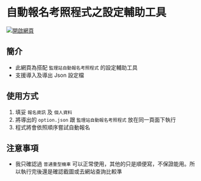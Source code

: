 # 自動報名考照程式之設定輔助工具

[![開啟網頁](https://github.com/wuilliam104286/image_saves/raw/master/img/button/btn-web-black-ch.png?raw=true "開啟網頁")](https://micr0dust.github.io/mvdis-option-config-tool)

## 簡介

- 此網頁為搭配 `監理站自動報名考照程式` 的設定輔助工具
- 支援導入及導出 Json 設定檔

## 使用方式

1. 填妥 `報名資訊` 及 `個人資料`
2. 將導出的 `option.json` 跟 `監理站自動報名考照程式` 放在同一頁面下執行
3. 程式將會依照順序嘗試自動報名

## 注意事項

- 我只確認過 `普通重型機車` 可以正常使用，其他的只是順便寫，不保證能用。所以執行完後還是確認截圖或去網站查詢比較準
